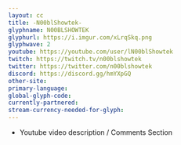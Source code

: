 ```yaml
---
layout: cc
title: -N00blShowtek-
glyphname: N00BLSHOWTEK
glyphurl: https://i.imgur.com/xLrqSkq.png
glyphwave: 2
youtube: https://youtube.com/user/lN00blShowtek
twitch: https://twitch.tv/n00blshowtek
twitter: https://twitter.com/n00blshowtek
discord: https://discord.gg/hmYXpGQ
other-site: 
primary-language: 
global-glyph-code: 
currently-partnered: 
stream-currency-needed-for-glyph: 
---
```

* Youtube video description / Comments Section

